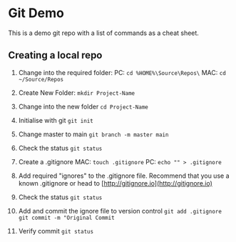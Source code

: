 # Git Demo

This is a demo git repo with a list of commands as a cheat sheet.

## Creating a local repo

1) Change into the required folder:
	PC: 
    ` cd %HOME%\Source\Repos\ `
	MAC:
    `cd ~/Source/Repos`

2) Create New Folder:
	`mkdir Project-Name`

3) Change into the new folder
	`cd Project-Name`
    
4) Initialise with git
	`git init`
    
5) Change master to main
	`git branch -m master main`

6) Check the status
	`git status`
    
7) Create a .gitignore
	MAC:
	`touch .gitignore`
    PC:
    `echo "" > .gitignore`
    
8) Add required "ignores" to the .gitignore file. Recommend that you use a known .gitignore or head to [http://gitignore.io](http://gitignore.io) 

9) Check the status
	`git status`
    
10) Add and commit the ignore file to version control
	`git add .gitignore`
     `git commit -m "Original Commit`
     
11) Verify commit
	`git status`
    

    
